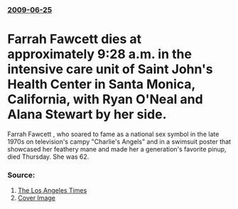 ### [2009-06-25](/news/2009/06/25/index.md)

#  Farrah Fawcett dies at approximately 9:28 a.m. in the intensive care unit of Saint John's Health Center in Santa Monica, California, with Ryan O'Neal and Alana Stewart by her side. 

Farrah Fawcett , who soared to fame as a national sex symbol in the late 1970s on television&apos;s campy &quot;Charlie&apos;s Angels&quot; and in a swimsuit poster that showcased her feathery mane and made her a generation&apos;s favorite pinup, died Thursday. She was 62.


### Source:

1. [The Los Angeles Times](http://www.latimes.com/news/obituaries/la-me-farrah-fawcett26-2009jun26,0,4388762.story)
1. [Cover Image](http://www.trbimg.com/img-5418afa3/turbine/la-me-farrah-fawcett26-2009jun26)
